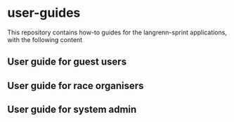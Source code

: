 # user-guides
This repository contains how-to guides for the langrenn-sprint applications, with the following content

## User guide for guest users
## User guide for race organisers
## User guide for system admin

